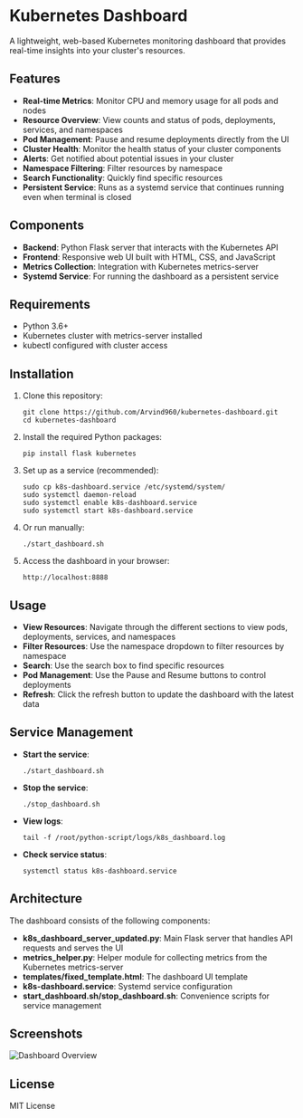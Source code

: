 # Kubernetes Dashboard

A lightweight, web-based Kubernetes monitoring dashboard that provides real-time insights into your cluster's resources.

## Features

- **Real-time Metrics**: Monitor CPU and memory usage for all pods and nodes
- **Resource Overview**: View counts and status of pods, deployments, services, and namespaces
- **Pod Management**: Pause and resume deployments directly from the UI
- **Cluster Health**: Monitor the health status of your cluster components
- **Alerts**: Get notified about potential issues in your cluster
- **Namespace Filtering**: Filter resources by namespace
- **Search Functionality**: Quickly find specific resources
- **Persistent Service**: Runs as a systemd service that continues running even when terminal is closed

## Components

- **Backend**: Python Flask server that interacts with the Kubernetes API
- **Frontend**: Responsive web UI built with HTML, CSS, and JavaScript
- **Metrics Collection**: Integration with Kubernetes metrics-server
- **Systemd Service**: For running the dashboard as a persistent service

## Requirements

- Python 3.6+
- Kubernetes cluster with metrics-server installed
- kubectl configured with cluster access

## Installation

1. Clone this repository:
   ```
   git clone https://github.com/Arvind960/kubernetes-dashboard.git
   cd kubernetes-dashboard
   ```

2. Install the required Python packages:
   ```
   pip install flask kubernetes
   ```

3. Set up as a service (recommended):
   ```
   sudo cp k8s-dashboard.service /etc/systemd/system/
   sudo systemctl daemon-reload
   sudo systemctl enable k8s-dashboard.service
   sudo systemctl start k8s-dashboard.service
   ```

4. Or run manually:
   ```
   ./start_dashboard.sh
   ```

5. Access the dashboard in your browser:
   ```
   http://localhost:8888
   ```

## Usage

- **View Resources**: Navigate through the different sections to view pods, deployments, services, and namespaces
- **Filter Resources**: Use the namespace dropdown to filter resources by namespace
- **Search**: Use the search box to find specific resources
- **Pod Management**: Use the Pause and Resume buttons to control deployments
- **Refresh**: Click the refresh button to update the dashboard with the latest data

## Service Management

- **Start the service**:
  ```
  ./start_dashboard.sh
  ```

- **Stop the service**:
  ```
  ./stop_dashboard.sh
  ```

- **View logs**:
  ```
  tail -f /root/python-script/logs/k8s_dashboard.log
  ```

- **Check service status**:
  ```
  systemctl status k8s-dashboard.service
  ```

## Architecture

The dashboard consists of the following components:

- **k8s_dashboard_server_updated.py**: Main Flask server that handles API requests and serves the UI
- **metrics_helper.py**: Helper module for collecting metrics from the Kubernetes metrics-server
- **templates/fixed_template.html**: The dashboard UI template
- **k8s-dashboard.service**: Systemd service configuration
- **start_dashboard.sh/stop_dashboard.sh**: Convenience scripts for service management

## Screenshots

![Dashboard Overview](dashboard_overview.png)

## License

MIT License
